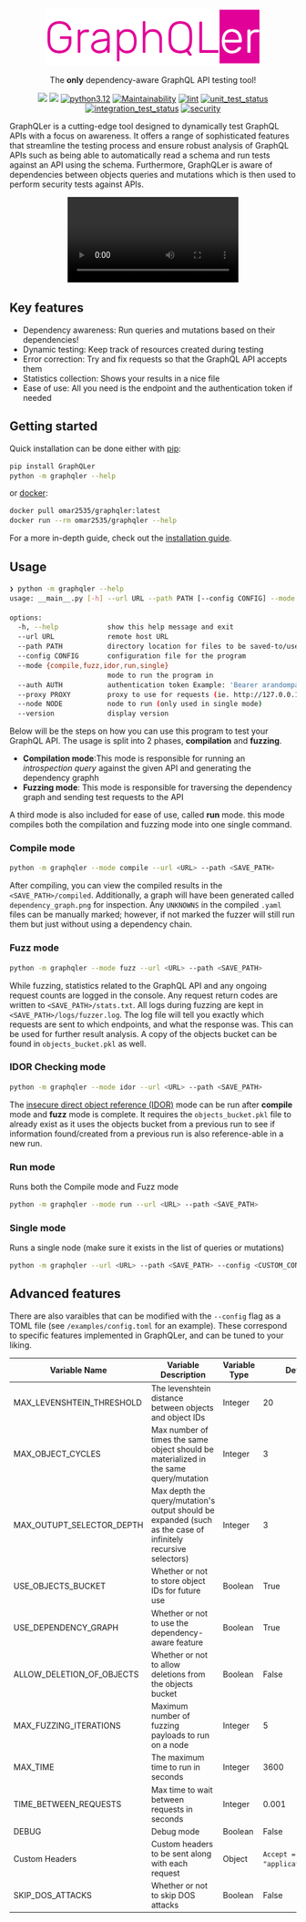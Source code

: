 <p align="center">
  <img src="https://raw.githubusercontent.com/omar2535/GraphQLer/main/docs/images/logo.png" />
  <p align="center">The <strong>only</strong> dependency-aware GraphQL API testing tool!</p>
</p>

<p align="center">
<a href="https://hub.docker.com/repository/docker/omar2535/graphqler"><img src="https://img.shields.io/docker/image-size/omar2535/graphqler/latest?style=flat&logo=docker"></a>
<a href="https://pypi.org/project/GraphQLer/"><img src="https://img.shields.io/pypi/v/GraphQLer?style=flat&logo=pypi"/></a>
<a href="https://www.python.org/downloads/" target="_blank"><img src="https://img.shields.io/badge/python-3.12-blue" alt="python3.12"/></a>
<a href="https://codeclimate.com/github/omar2535/GraphQLer/maintainability" target="_blank"><img src="https://api.codeclimate.com/v1/badges/a34db44e691904955ded/maintainability" alt="Maintainability" /></a>
<a href="https://github.com/omar2535/GraphQLer/actions/workflows/lint.yml" target="_blank"><img src="https://github.com/omar2535/GraphQLer/actions/workflows/lint.yml/badge.svg" alt="lint" /></a>
<a href="https://github.com/omar2535/GraphQLer/actions/workflows/unit_tests.yml" target="_blank"><img src="https://github.com/omar2535/GraphQLer/actions/workflows/unit_tests.yml/badge.svg?branch=main" alt="unit_test_status" /></a>
<a href="https://github.com/omar2535/GraphQLer/actions/workflows/integration_tests.yml" target="_blank"><img src="https://github.com/omar2535/GraphQLer/actions/workflows/integration_tests.yml/badge.svg?branch=main" alt="integration_test_status" /></a>
<a href="https://sonarcloud.io/summary/new_code?id=omar2535_GraphQLer" target="_blank"><img src="https://sonarcloud.io/api/project_badges/measure?project=omar2535_GraphQLer&metric=security_rating" alt="security" /></a>
<!-- <a href="https://codeclimate.com/github/omar2535/GraphQLer/test_coverage" target="_blank"><img src="https://api.codeclimate.com/v1/badges/a34db44e691904955ded/test_coverage" alt="coverage" /></a> -->
</p>

GraphQLer is a cutting-edge tool designed to dynamically test GraphQL APIs with a focus on awareness. It offers a range of sophisticated features that streamline the testing process and ensure robust analysis of GraphQL APIs such as being able to automatically read a schema and run tests against an API using the schema. Furthermore, GraphQLer is aware of dependencies between objects queries and mutations which is then used to perform security tests against APIs.

<div align="center">
  <video src='https://github.com/user-attachments/assets/2da045c2-82ef-4e06-ab38-7b9ce0f6e5e5' controls="controls"></video>
</div>

## Key features

- Dependency awareness: Run queries and mutations based on their dependencies!
- Dynamic testing: Keep track of resources created during testing
- Error correction: Try and fix requests so that the GraphQL API accepts them
- Statistics collection: Shows your results in a nice file
- Ease of use: All you need is the endpoint and the authentication token if needed

## Getting started

Quick installation can be done either with [pip](https://pypi.org/project/GraphQLer/):

```sh
pip install GraphQLer
python -m graphqler --help
```

or [docker](https://hub.docker.com/repository/docker/omar2535/graphqler/general):

```sh
docker pull omar2535/graphqler:latest
docker run --rm omar2535/graphqler --help
```

For a more in-depth guide, check out the [installation guide](./docs/installation.md).

## Usage

```sh
❯ python -m graphqler --help
usage: __main__.py [-h] --url URL --path PATH [--config CONFIG] --mode {compile,fuzz,idor,run,single} [--auth AUTH] [--proxy PROXY] [--node NODE] [--version]

options:
  -h, --help            show this help message and exit
  --url URL             remote host URL
  --path PATH           directory location for files to be saved-to/used-from
  --config CONFIG       configuration file for the program
  --mode {compile,fuzz,idor,run,single}
                        mode to run the program in
  --auth AUTH           authentication token Example: 'Bearer arandompat-abcdefgh'
  --proxy PROXY         proxy to use for requests (ie. http://127.0.0.1:8080)
  --node NODE           node to run (only used in single mode)
  --version             display version
```

Below will be the steps on how you can use this program to test your GraphQL API. The usage is split into 2 phases, **compilation** and **fuzzing**.

- **Compilation mode**:This mode is responsible for running an *introspection query* against the given API and generating the dependency graphh
- **Fuzzing mode**: This mode is responsible for traversing the dependency graph and sending test requests to the API

A third mode is also included for ease of use, called **run** mode. this mode compiles both the compilation and fuzzing mode into one single command.

### Compile mode

```sh
python -m graphqler --mode compile --url <URL> --path <SAVE_PATH>
```

After compiling, you can view the compiled results in the `<SAVE_PATH>/compiled`. Additionally, a graph will have been generated called `dependency_graph.png` for inspection. Any `UNKNOWNS` in the compiled `.yaml` files can be manually marked; however, if not marked the fuzzer will still run them but just without using a dependency chain.

### Fuzz mode

```sh
python -m graphqler --mode fuzz --url <URL> --path <SAVE_PATH>
```

While fuzzing, statistics related to the GraphQL API and any ongoing request counts are logged in the console. Any request return codes are written to `<SAVE_PATH>/stats.txt`. All logs during fuzzing are kept in `<SAVE_PATH>/logs/fuzzer.log`. The log file will tell you exactly which requests are sent to which endpoints, and what the response was. This can be used for further result analysis. A copy of the objects bucket can be found in `objects_bucket.pkl` as well.

### IDOR Checking mode

```sh
python -m graphqler --mode idor --url <URL> --path <SAVE_PATH>
```

The [insecure direct object reference (IDOR)](https://portswigger.net/web-security/access-control/idor) mode can be run after **compile** mode and **fuzz** mode is complete. It requires the `objects_bucket.pkl` file to already exist as it uses the objects bucket from a previous run to see if information found/created from a previous run is also reference-able in a new run.

### Run mode

Runs both the Compile mode and Fuzz mode

```sh
python -m graphqler --mode run --url <URL> --path <SAVE_PATH>
```

### Single mode

Runs a single node (make sure it exists in the list of queries or mutations)

```sh
python -m graphqler --url <URL> --path <SAVE_PATH> --config <CUSTOM_CONFIG>> --proxy <CUSTOM_PROXY> --mode single --node <NODE_NAME>
```

## Advanced features

There are also varaibles that can be modified with the `--config` flag as a TOML file (see `/examples/config.toml` for an example). These correspond to specific features implemented in GraphQLer, and can be tuned to your liking.

| Variable Name | Variable Description | Variable Type | Default |
|---------------|---------------------|---------------|---------------|
| MAX_LEVENSHTEIN_THRESHOLD | The levenshtein distance between objects and object IDs | Integer | 20 |
| MAX_OBJECT_CYCLES | Max number of times the same object should be materialized in the same query/mutation | Integer | 3 |
| MAX_OUTUPT_SELECTOR_DEPTH | Max depth the query/mutation's output should be expanded (such as the case of infinitely recursive selectors) | Integer | 3 |
| USE_OBJECTS_BUCKET | Whether or not to store object IDs for future use | Boolean | True |
| USE_DEPENDENCY_GRAPH | Whether or not to use the dependency-aware feature | Boolean | True |
| ALLOW_DELETION_OF_OBJECTS | Whether or not to allow deletions from the objects bucket | Boolean | False |
| MAX_FUZZING_ITERATIONS | Maximum number of fuzzing payloads to run on a node | Integer | 5 |
| MAX_TIME | The maximum time to run in seconds | Integer | 3600 |
| TIME_BETWEEN_REQUESTS | Max time to wait between requests in seconds | Integer | 0.001 |
| DEBUG | Debug mode | Boolean | False |
| Custom Headers | Custom headers to be sent along with each request | Object | `Accept = "application/json"` |
| SKIP_DOS_ATTACKS | Whether or not to skip DOS attacks | Boolean | False |
